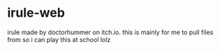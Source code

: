 # irule-web
irule made by doctorhummer on itch.io. this is mainly for me to pull files from so i can play this at school lolz
